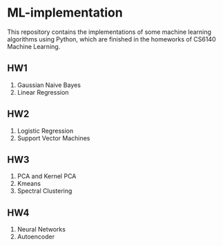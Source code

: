 # ML-implementation

This repository contains the implementations of some machine learning algorithms using Python, which are finished in the homeworks of CS6140 Machine Learning.

## HW1

1. Gaussian Naive Bayes
2. Linear Regression

## HW2

1. Logistic Regression
2. Support Vector Machines

## HW3

1. PCA and Kernel PCA
2. Kmeans
3. Spectral Clustering

## HW4

1. Neural Networks
2. Autoencoder
